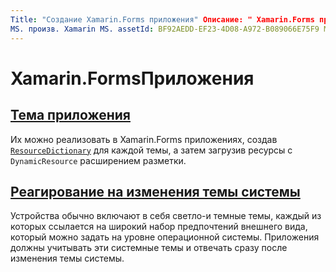 ```yaml
---
Title: "Создание Xamarin.Forms приложения" Описание: " Xamarin.Forms приложения поддерживают их, создавая ResourceDictionary для каждой темы, а затем загружая ресурсы с помощью расширения разметки DynamicResource".
MS. произв. Xamarin MS. assetId: BF92AEDD-EF23-4D08-A972-B089066E75F9 MS. Technology: Xamarin-Forms author: давидбритч MS. author: дабритч МС. Дата: 04/22/2020 No-Loc: [ Xamarin.Forms , Xamarin.Essentials ]
---
```


# <a name="theming-a-xamarinforms-application"></a>Xamarin.FormsПриложения

## <a name="theme-an-application"></a>[Тема приложения](theming.md)

Их можно реализовать в Xamarin.Forms приложениях, создав [`ResourceDictionary`](xref:Xamarin.Forms.ResourceDictionary) для каждой темы, а затем загрузив ресурсы с `DynamicResource` расширением разметки.

## <a name="respond-to-system-theme-changes"></a>[Реагирование на изменения темы системы](system-theme-changes.md)

Устройства обычно включают в себя светло-и темные темы, каждый из которых ссылается на широкий набор предпочтений внешнего вида, который можно задать на уровне операционной системы. Приложения должны учитывать эти системные темы и отвечать сразу после изменения темы системы.
